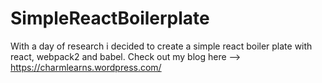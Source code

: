 # SimpleReactBoilerplate
With a day of research i decided to create a simple react boiler plate with react, webpack2 and babel.
Check out my blog here --> https://charmlearns.wordpress.com/
